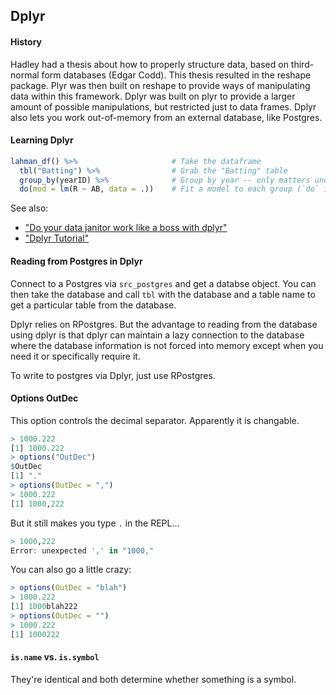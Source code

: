 ## Dplyr

#### History

Hadley had a thesis about how to properly structure data, based on third-normal form databases (Edgar Codd).  This thesis resulted in the reshape package.  Plyr was then built on reshape to provide ways of manipulating data within this framework.  Dplyr was built on plyr to provide a larger amount of possible manipulations, but restricted just to data frames.  Dplyr also lets you work out-of-memory from an external database, like Postgres.


#### Learning Dplyr

```R
lahman_df() %>%                     # Take the dataframe
  tbl("Batting") %>%                # Grab the "Batting" table
  group_by(yearID) %>%              # Group by year -- only matters under the hood
  do(mod = lm(R ~ AB, data = .))    # Fit a model to each group (`do` is like `apply` from Pandas)
```

See also:
* ["Do your data janitor work like a boss with dplyr"](http://www.r-bloggers.com/do-your-data-janitor-work-like-a-boss-with-dplyr/)
* ["Dplyr Tutorial"](http://genomicsclass.github.io/book/pages/dplyr_tutorial.html)


#### Reading from Postgres in Dplyr

Connect to a Postgres via `src_postgres` and get a databse object.  You can then take the database and call `tbl` with the database and a table name to get a particular table from the database.

Dplyr relies on RPostgres.  But the advantage to reading from the database using dplyr is that dplyr can maintain a lazy connection to the database where the database information is not forced into memory except when you need it or specifically require it.

To write to postgres via Dplyr, just use RPostgres.


#### Options OutDec

This option controls the decimal separator.  Apparently it is changable.
```R
> 1000.222
[1] 1000.222
> options("OutDec")
$OutDec
[1] "."
> options(OutDec = ",")
> 1000.222
[1] 1000,222
```

But it still makes you type `.` in the REPL...

```R
> 1000,222
Error: unexpected ',' in "1000,"
```

You can also go a little crazy:

```R
> options(OutDec = "blah")
> 1000.222
[1] 1000blah222
> options(OutDec = "")
> 1000.222
[1] 1000222
```


#### `is.name` vs. `is.symbol`

They're identical and both determine whether something is a symbol.
